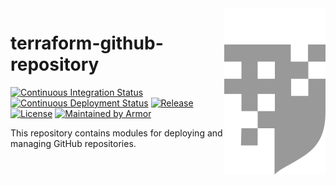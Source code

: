 <a href="https://cncsc.io">
  <img src="https://raw.githubusercontent.com/cncsc/.meta/main/img/cncsc-logo-mid.svg" alt="Cloud-Native Cybersecurity Collective Logo" align="right">
</a>

# terraform-github-repository

[![Continuous Integration Status][ci_badge_image]][ci_badge_link]
[![Continuous Deployment Status][cd_badge_image]][cd_badge_link]
[![Release][release_badge_image]][release_badge_link]
[![License][license_badge_image]][license_badge_link]
[![Maintained by Armor][maintainer_badge_image]][maintainer_badge_link]

This repository contains modules for deploying and managing GitHub repositories.

[ci_badge_image]:https://img.shields.io/github/actions/workflow/status/cncsc/terraform-github-repository/ci.yaml?branch=main&label=ci&logo=github
[ci_badge_link]:https://github.com/cncsc/terraform-github-repository/actions/workflows/ci.yaml
[cd_badge_image]:https://img.shields.io/github/actions/workflow/status/cncsc/terraform-github-repository/cd.yaml?branch=main&label=cd&logo=github
[cd_badge_link]:https://github.com/cncsc/terraform-github-repository/actions/workflows/cd.yaml
[release_badge_image]:https://img.shields.io/github/v/release/cncsc/terraform-github-repository?logo=terraform
[release_badge_link]:https://registry.terraform.io/modules/cncsc/group/azuread/latest
[license_badge_image]:https://img.shields.io/github/license/cncsc/terraform-github-repository
[license_badge_link]:./LICENSE
[maintainer_badge_image]:https://img.shields.io/badge/maintainer-Armor-f60
[maintainer_badge_link]:https://www.armor.com/?utm_source=github&utm_medium=organic_oss&utm_campaign=terraform-github-repository
